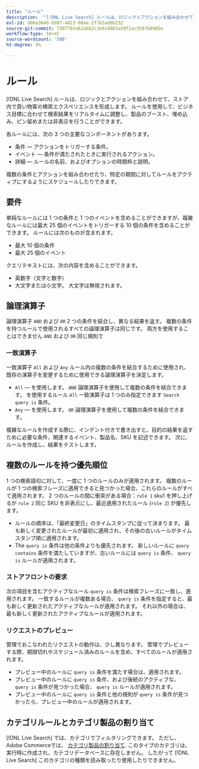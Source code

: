 ```yaml
---
title: "ルール"
description: '"[!DNL Live Search] ルールは、ロジックとアクションを組み合わせて、買い物体験を形成します。」'
exl-id: d06a3040-6987-4813-90ae-2f7b3ad0b232
source-git-commit: 7307702a62a6b2c3e6c6083a59f2ac3587b0985e
workflow-type: tm+mt
source-wordcount: '588'
ht-degree: 0%

---
```


# ルール

[!DNL Live Search] ルールは、ロジックとアクションを組み合わせて、ストア内で買い物客の検索エクスペリエンスを形成します。 ルールを使用して、ビジネス目標に合わせて検索結果をリアルタイムに調整し、製品のブースト、埋め込み、ピン留めまたは非表示を行うことができます。

各ルールには、次の 3 つの主要なコンポーネントがあります。

* 条件 — アクションをトリガーする条件。
* イベント — 条件が満たされたときに実行されるアクション。
* 詳細 — ルールの名前、およびオプションの時間枠と説明。

複数の条件とアクションを組み合わせたり、特定の期間に対してルールをアクティブにするようにスケジュールしたりできます。

## 要件

単純なルールには 1 つの条件と 1 つのイベントを含めることができますが、複雑なルールには最大 25 個のイベントをトリガーする 10 個の条件を含めることができます。
ルールには次のものが含まれます。

* 最大 10 個の条件
* 最大 25 個のイベント

クエリテキストには、次の内容を含めることができます。

* 英数字（文字と数字）
* 大文字または小文字。 大文字は無視されます。

## 論理演算子

論理演算子 `AND` および `OR` 2 つの条件を結合し、異なる結果を返す。 複数の条件を持つルールで使用されるすべての論理演算子は同じです。 両方を使用することはできません `AND` および `OR` 同じ規則で

### 一致演算子

一致演算子 `All` および `Any` ルール内の複数の条件を結合するために使用され、既存の演算子を変更するために使用できる論理演算子を決定します。

* `All`  — を使用します。 `AND` 論理演算子を使用して複数の条件を結合できます。 を使用するルール `All` 一致演算子は 1 つのみ指定できます `Search query is` 条件。
* `Any`  — を使用します。 `OR` 論理演算子を使用して複数の条件を結合できます。

複雑なルールを作成する際に、インデント付きで書き出すと、目的の結果を返すために必要な条件、関連するイベント、製品名、SKU を記述できます。 次に、ルールを作成し、結果をテストします。

## 複数のルールを持つ優先順位

1 つの検索語句に対して、一度に 1 つのルールのみが適用されます。
複数のルールが 1 つの検索フレーズに適用できると見つかった場合、これらのルールがすべて適用されます。 2 つのルールの間に衝突がある場合：`rule 1` sku1 を押し上げるが `rule 2` 同じ SKU を非表示にし、最近適用されたルール (`rule 2`) が優先します。

* ルールの順序は、「最終変更日」のタイムスタンプに従って決まります。 最も新しく変更されたルールが最初に適用され、その後の古いルールがタイムスタンプ順に適用されます。
* The `query is` 条件は他の条件よりも優先されます。 新しいルールに `query contains` 条件を満たしていますが、古いルールには `query is` 条件、 `query is` ルールが適用されます。

### ストアフロントの要求

次の項目を含むアクティブなルール `query is` 条件は検索フレーズに一致し、適用されます。 一致するルールが複数ある場合、 `query is` 条件を指定すると、最も新しく更新されたアクティブなルールが適用されます。
それ以外の場合は、最も新しく更新されたアクティブなルールが適用されます。

### リクエストのプレビュー

管理でおこなわれたリクエストの動作は、少し異なります。 管理でプレビューする際、期限切れやスケジュール済みのルールを含め、すべてのルールが適用されます。

* プレビュー中のルールに `query is` 条件を満たす場合は、適用されます。
* プレビュー中のルールに `query is` 条件、および後続のアクティブな、 `query is` 条件が見つかった場合、 `query is` ルールが適用されます。
* プレビュー中のルールに `query is` 条件と他の規則が `query is` 条件が見つかったら、プレビュー中のルールが適用されます。

## カテゴリルールとカテゴリ製品の割り当て

[!DNL Live Search] では、カテゴリでフィルタリングできます。
ただし、Adobe Commerceでは、 [カテゴリ製品の割り当て](https://experienceleague.adobe.com/docs/commerce-admin/catalog/categories/products-in-category/categories-product-assignments.html). このタイプのカテゴリは、実行時に作成され、カテゴリデータベースに存在しません。 したがって [!DNL Live Search] このカテゴリの種類を読み取ったり使用したりできません。

